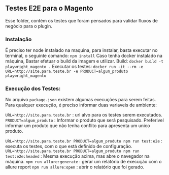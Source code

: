 ## Testes E2E para o Magento

Esse folder, contém os testes que foram pensados para validar fluxos de negócio para o plugin.


### Instalação
É preciso ter node instalado na maquina, para instalar, basta executar no terminal, o seguinte comando: `npm install`
Caso tenha docker instalado na máquina, Bastar efetuar o build da imagem e utilizar.
Build: `docker build -t playwright_magento .`
Executar os testes: `docker run -it --rm -e URL=http://site.para.teste.br -e PRODUCT=algum_produto playwright_magento`


### Execução dos Testes:

No arquivo `package.json` existem algumas execuções para serem feitas. Para qualquer execução, é preciso informar duas variaveis de ambiente:

`URL=http://site.para.teste.br` : url alvo para os testes serem executados.
`PRODUCT=algum_produto` : Informar o produto que será pesquisado. Preferivel informar um produto que não tenha conflito para apresenta um unico produto.

`URL=http://site.para.teste.br PRODUCT=algum_produto npm run test:e2e` : executa os testes, com o que está definido de configuração.
`URL=http://site.para.teste.br PRODUCT=algum_produto npm run test:e2e:headed` : Mesma execução acima, mas abre o navegador na máquina.
`npm run allure:generate` : gerar um relatório de execução com o allure report
`npm run allure:open` : abrir o relatório que foi gerado.